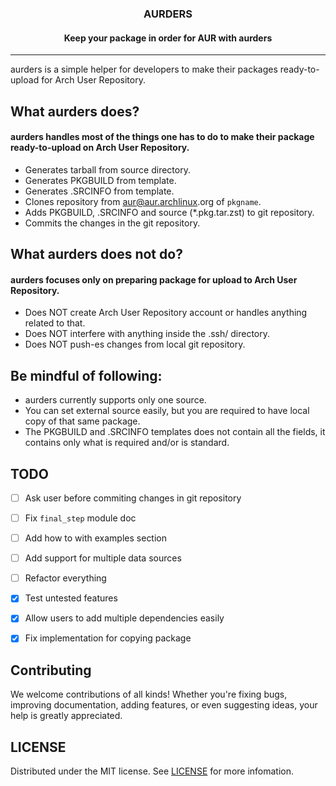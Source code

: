 <div align="center">
  <h3 align="center">AURDERS</h3>

  <h4 align="center">
    Keep your package in order for AUR with aurders
  </h4>
</div>

___

aurders is a simple helper for developers to make their packages
ready-to-upload for Arch User Repository.

## What aurders does?

#### aurders handles most of the things one has to do to make their package ready-to-upload on Arch User Repository.

- Generates tarball from source directory.
- Generates PKGBUILD from template.
- Generates .SRCINFO from template.
- Clones repository from aur@aur.archlinux.​org of `pkgname`.
- Adds PKGBUILD, .SRCINFO and source (\*.pkg.tar.zst) to git repository.
- Commits the changes in the git repository.

## What aurders does not do?

#### aurders focuses only on preparing package for upload to Arch User Repository.

- Does NOT create Arch User Repository account or handles anything related to that.
- Does NOT interfere with anything inside the .ssh/ directory.
- Does NOT push-es changes from local git repository.

## Be mindful of following:

- aurders currently supports only one source.
- You can set external source easily, but you are required to have local copy of that same package.
- The PKGBUILD and .SRCINFO templates does not contain all the fields, it contains only what is required and/or is standard.

## TODO
- [ ] Ask user before commiting changes in git repository
- [ ] Fix `final_step` module doc
- [ ] Add how to with examples section
- [ ] Add support for multiple data sources
- [ ] Refactor everything
- [X] Test untested features
- [X] Allow users to add multiple dependencies easily
- [X] Fix implementation for copying package


## Contributing
We welcome contributions of all kinds! Whether you're fixing bugs, improving
documentation, adding features, or even suggesting ideas, your help is greatly
appreciated.

## LICENSE
Distributed under the MIT license. See [LICENSE](./LICENSE) for more infomation.
